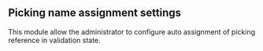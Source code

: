 Picking name assignment settings
-----------------------------
This module allow the administrator to configure auto assignment of picking reference in validation state.

